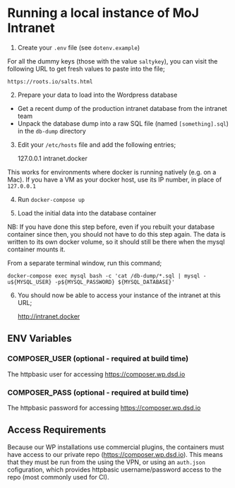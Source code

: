 # Running a local instance of MoJ Intranet

1. Create your `.env` file (see `dotenv.example`)

For all the dummy keys (those with the value `saltykey`), you can visit the following URL to get fresh values to paste into the file;

    https://roots.io/salts.html

2. Prepare your data to load into the Wordpress database

  * Get a recent dump of the production intranet database from the intranet team
  * Unpack the database dump into a raw SQL file (named `[something].sql`) in the `db-dump` directory

3. Edit your `/etc/hosts` file and add the following entries;

    127.0.0.1	intranet.docker

This works for environments where docker is running natively (e.g. on a Mac). If you have a VM
as your docker host, use its IP number, in place of `127.0.0.1`

4. Run `docker-compose up`

5. Load the initial data into the database container

NB: If you have done this step before, even if you rebuilt your database container since then, you should not have to do this step again. The data is written to its own docker volume, so it should still be there when the mysql container mounts it.

From a separate terminal window, run this command;

    docker-compose exec mysql bash -c 'cat /db-dump/*.sql | mysql -u${MYSQL_USER} -p${MYSQL_PASSWORD} ${MYSQL_DATABASE}'

6. You should now be able to access your instance of the intranet at this URL;

    http://intranet.docker

## ENV Variables

### COMPOSER_USER (optional - required at build time)
The httpbasic user for accessing https://composer.wp.dsd.io

### COMPOSER_PASS (optional - required at build time)
The httpbasic password for accessing https://composer.wp.dsd.io

## Access Requirements

Because our WP installations use commercial plugins, the
containers must have access to our private repo
(https://composer.wp.dsd.io). This means that they must be run from the
using the VPN, or using an `auth.json` cofiguration, which provides
httpbasic username/password access to the repo (most commonly used for
CI).
